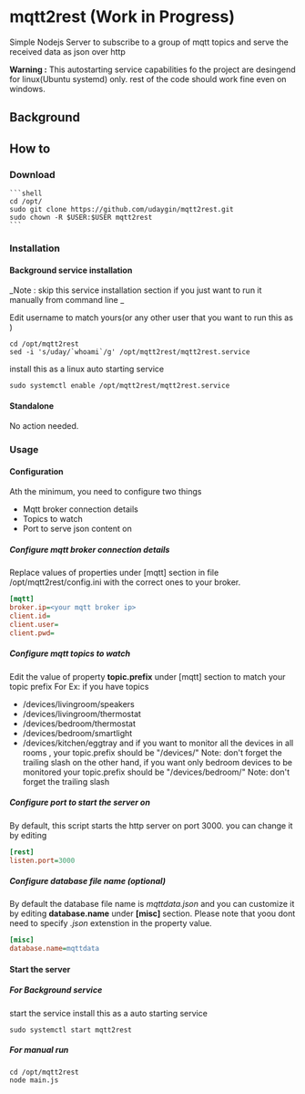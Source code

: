 # mqtt2rest (Work in Progress)
Simple Nodejs Server to subscribe to a group of mqtt topics and serve the received data as json over http

**Warning :** This autostarting service capabilities fo the project are desingend for linux(Ubuntu systemd) only. rest of the code should work fine even on windows. 

## Background 

## How to 

### Download 
    ```shell
    cd /opt/
    sudo git clone https://github.com/udaygin/mqtt2rest.git
    sudo chown -R $USER:$USER mqtt2rest
    ```
### Installation 

#### Background service installation 
_Note : skip this service installation section if you just want to run it manually from command line _

Edit username to match yours(or any other user that you want to run this as )
  ```shell
  cd /opt/mqtt2rest
  sed -i 's/uday/`whoami`/g' /opt/mqtt2rest/mqtt2rest.service
  ```
install this as a linux auto starting service 
  ```shell
  sudo systemctl enable /opt/mqtt2rest/mqtt2rest.service
```
#### Standalone 
  No action needed. 
  
### Usage 

#### Configuration

Ath the minimum, you need to configure two things

  * Mqtt broker connection details
  * Topics to watch 
  * Port to serve json content on 

##### Configure mqtt broker connection details 

Replace values of properties under [mqtt] section in file /opt/mqtt2rest/config.ini with the correct ones to your broker. 
  ```ini
  [mqtt]
  broker.ip=<your mqtt broker ip>
  client.id=
  client.user=
  client.pwd=
  ```

##### Configure mqtt topics to watch

Edit the value of property **topic.prefix** under [mqtt] section to match your topic prefix 
For Ex: if you have topics 
  * /devices/livingroom/speakers
  * /devices/livingroom/thermostat
  * /devices/bedroom/thermostat
  * /devices/bedroom/smartlight
  * /devices/kitchen/eggtray
and if you want to monitor all the devices in all rooms , your topic.prefix should be "/devices/" Note: don't forget the trailing slash 
on the other hand, if you want only bedroom devices to be monitored your topic.prefix should be "/devices/bedroom/" Note: don't forget the trailing slash 
  

##### Configure port to start the server on 

By default, this script starts the http server on port 3000. you can change it by editing 
  ```ini
  [rest]
  listen.port=3000
  ```

##### Configure database file name (optional)
By default the database file name is _mqttdata.json_ and you can customize it by editing **database.name** under **[misc]** section. Please note that yoou dont need to specify _.json_ extenstion in the property value. 

```ini
[misc]
database.name=mqttdata
```

#### Start the server

##### For Background service 
start the service  install this as a auto starting service 
  ```shell
  sudo systemctl start mqtt2rest
  ```
##### For manual run   
  ```shell
  cd /opt/mqtt2rest
  node main.js
  ```
